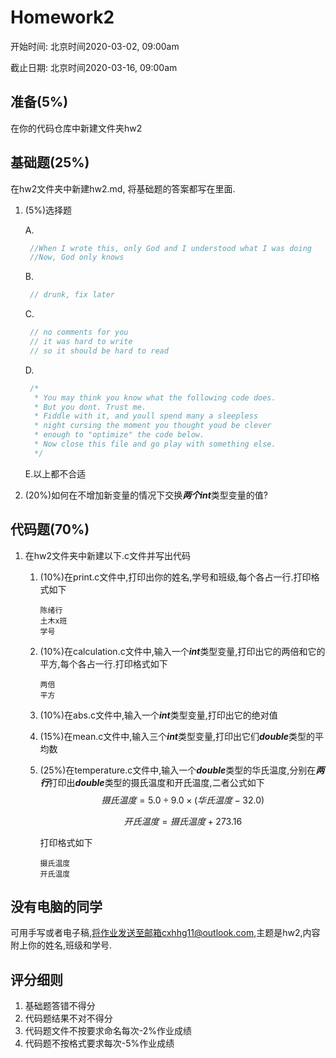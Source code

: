 # Homework2

开始时间: 北京时间2020-03-02, 09:00am

截止日期: 北京时间2020-03-16, 09:00am

## 准备(5%)

在你的代码仓库中新建文件夹hw2

## 基础题(25%)

在hw2文件夹中新建hw2.md, 将基础题的答案都写在里面.

1. (5%)选择题
   
   A.
   
   ```c
    //When I wrote this, only God and I understood what I was doing
    //Now, God only knows
   ```
   B.
   ```c
    // drunk, fix later
   ```
   C.
   ```c
    // no comments for you
    // it was hard to write
    // so it should be hard to read
   ```
   D.
   ```c
    /*
     * You may think you know what the following code does.
     * But you dont. Trust me.
     * Fiddle with it, and youll spend many a sleepless
     * night cursing the moment you thought youd be clever
     * enough to "optimize" the code below.
     * Now close this file and go play with something else.
     */ 
   ```
   E.以上都不合适
   
2. (20%)如何在不增加新变量的情况下交换***两个int***类型变量的值?


## 代码题(70%)

1. 在hw2文件夹中新建以下.c文件并写出代码
   1. (10%)在print.c文件中,打印出你的姓名,学号和班级,每个各占一行.打印格式如下
   
      ```
      陈绪行
      土木x班
      学号
      ```
   
   2. (10%)在calculation.c文件中,输入一个***int***类型变量,打印出它的两倍和它的平方,每个各占一行.打印格式如下
   
      ```
      两倍
      平方
      ```
   
   3. (10%)在abs.c文件中,输入一个***int***类型变量,打印出它的绝对值
      
   4. (15%)在mean.c文件中,输入三个***int***类型变量,打印出它们***double***类型的平均数
   
   5. (25%)在temperature.c文件中,输入一个***double***类型的华氏温度,分别在***两行***打印出***double***类型的摄氏温度和开氏温度,二者公式如下
      $$
      摄氏温度=5.0\div9.0\times(华氏温度-32.0)
      $$
   
      $$
      开氏温度=摄氏温度+273.16
      $$
   
      打印格式如下
   
      ```
      摄氏温度
      开氏温度
      ```

## 没有电脑的同学

可用手写或者电子稿,将作业发送至邮箱cxhhg11@outlook.com,主题是hw2,内容附上你的姓名,班级和学号.

## 评分细则

1. 基础题答错不得分
2. 代码题结果不对不得分
3. 代码题文件不按要求命名每次-2%作业成绩
4. 代码题不按格式要求每次-5%作业成绩